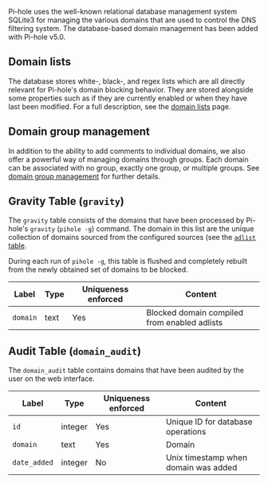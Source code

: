 Pi-hole uses the well-known relational database management system SQLite3 for managing the various domains that are used to control the DNS filtering system. The database-based domain management has been added with Pi-hole v5.0.

## Domain lists
The database stores white-, black-, and regex lists which are all directly relevant for Pi-hole's domain blocking behavior. They are stored alongside some properties such as if they are currently enabled or when they have last been modified. For a full description, see the [domain lists](lists.md) page.

## Domain group management
In addition to the ability to add comments to individual domains, we also offer a powerful way of managing domains through groups. Each domain can be associated with no group, exactly one group, or multiple groups. See [domain group management](groups.md) for further details.

## Gravity Table (`gravity`)
The `gravity` table consists of the domains that have been processed by Pi-hole's `gravity` (`pihole -g`) command. The domain in this list are the unique collection of domains sourced from the configured sources (see the [`adlist` table](lists.md#adlist-table-adlist).

During each run of `pihole -g`, this table is flushed and completely rebuilt from the newly obtained set of domains to be blocked.

Label | Type | Uniqueness enforced | Content
----- | ---- | ------------------- | --------
`domain` | text | Yes | Blocked domain compiled from enabled adlists

## Audit Table (`domain_audit`)
The `domain_audit` table contains domains that have been audited by the user on the web interface.

Label | Type | Uniqueness enforced | Content
----- | ---- | ------------------- | --------
`id` | integer | Yes | Unique ID for database operations
`domain` | text | Yes | Domain
`date_added` | integer | No | Unix timestamp when domain was added
